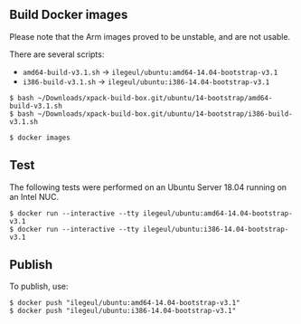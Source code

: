 
## Build Docker images

Please note that the Arm images proved to be unstable, and are not usable.

There are several scripts:

- `amd64-build-v3.1.sh` -> `ilegeul/ubuntu:amd64-14.04-bootstrap-v3.1`
- `i386-build-v3.1.sh` -> `ilegeul/ubuntu:i386-14.04-bootstrap-v3.1`

```console
$ bash ~/Downloads/xpack-build-box.git/ubuntu/14-bootstrap/amd64-build-v3.1.sh
$ bash ~/Downloads/xpack-build-box.git/ubuntu/14-bootstrap/i386-build-v3.1.sh

$ docker images
```

## Test

The following tests were performed on an Ubuntu Server
18.04 running on an Intel NUC.

```console
$ docker run --interactive --tty ilegeul/ubuntu:amd64-14.04-bootstrap-v3.1
$ docker run --interactive --tty ilegeul/ubuntu:i386-14.04-bootstrap-v3.1
```

## Publish

To publish, use:

```console
$ docker push "ilegeul/ubuntu:amd64-14.04-bootstrap-v3.1"
$ docker push "ilegeul/ubuntu:i386-14.04-bootstrap-v3.1"
```
